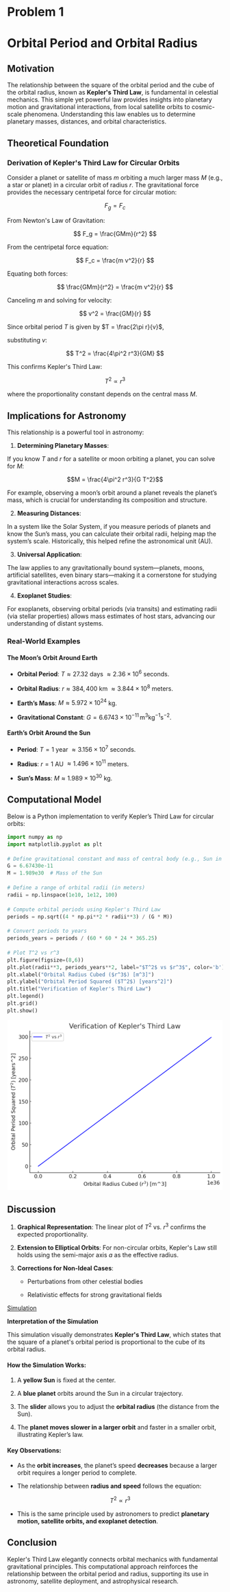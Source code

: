 # Problem 1


# Orbital Period and Orbital Radius



## Motivation


The relationship between the square of the orbital period and the cube of the orbital radius, known as **Kepler's Third Law**, is fundamental in celestial mechanics.
 This simple yet powerful law provides insights into planetary motion and gravitational interactions, from local satellite orbits to cosmic-scale phenomena.
  Understanding this law enables us to determine planetary masses, distances, and orbital characteristics.

## Theoretical Foundation

### Derivation of Kepler's Third Law for Circular Orbits

Consider a planet or satellite of mass $m$ orbiting a much larger mass $M$ (e.g., a star or planet) in a circular orbit of radius $r$. 
The gravitational force provides the necessary centripetal force for circular motion:

$$
F_g = F_c
$$


From Newton's Law of Gravitation:

$$
F_g = \frac{GMm}{r^2}
$$


From the centripetal force equation:

$$
F_c = \frac{m v^2}{r}
$$


Equating both forces:

$$
\frac{GMm}{r^2} = \frac{m v^2}{r}
$$


Canceling $m$ and solving for velocity:

$$
v^2 = \frac{GM}{r}
$$


Since orbital period $T$ is given by $T = \frac{2\pi r}{v}$, 

substituting $v$:

$$
T^2 = \frac{4\pi^2 r^3}{GM}
$$


This confirms Kepler's Third Law:


$$
T^2 \propto r^3
$$


where the proportionality constant depends on the central mass $M$.



## Implications for Astronomy


This relationship is a powerful tool in astronomy:


1. **Determining Planetary Masses**: 

If you know $T$ and $r$ for a satellite or moon orbiting a planet, you can solve for $M$:


$$M = \frac{4\pi^2 r^3}{G T^2}$$



For example, observing a moon’s orbit around a planet reveals the planet’s mass, which is crucial for understanding its composition and structure.



2. **Measuring Distances**:

 In a system like the Solar System, if you measure periods of planets and know the Sun’s mass, you can calculate their orbital radii, helping map the system’s scale.
  Historically, this helped refine the astronomical unit (AU).


3. **Universal Application**: 

The law applies to any gravitationally bound system—planets, moons, artificial satellites, even binary stars—making it a cornerstone for studying gravitational interactions across scales.


4. **Exoplanet Studies**: 

For exoplanets, observing orbital periods (via transits) and estimating radii (via stellar properties) allows mass estimates of host stars, advancing our understanding of distant systems.



### Real-World Examples


#### The Moon’s Orbit Around Earth


- **Orbital Period**:
 $T \approx 27.32$ days $\approx 2.36 \times 10^6$ seconds.

- **Orbital Radius**: 
$r \approx 384,400$ km $\approx 3.844 \times 10^8$ meters.

- **Earth’s Mass**: 
$M \approx 5.972 \times 10^{24}$ kg.

- **Gravitational Constant**:
 $G = 6.6743 \times 10^{-11} \, \text{m}^3 \text{kg}^{-1} \text{s}^{-2}$.


#### Earth’s Orbit Around the Sun


- **Period**:
 $T = 1$ year $\approx 3.156 \times 10^7$ seconds.


- **Radius**:
 $r = 1$ AU $\approx 1.496 \times 10^{11}$ meters.


- **Sun’s Mass**:
 $M \approx 1.989 \times 10^{30}$ kg.



## Computational Model
Below is a Python implementation to verify Kepler’s Third Law for circular orbits:

```python
import numpy as np
import matplotlib.pyplot as plt

# Define gravitational constant and mass of central body (e.g., Sun in kg)
G = 6.67430e-11
M = 1.989e30  # Mass of the Sun

# Define a range of orbital radii (in meters)
radii = np.linspace(1e10, 1e12, 100)

# Compute orbital periods using Kepler's Third Law
periods = np.sqrt((4 * np.pi**2 * radii**3) / (G * M))

# Convert periods to years
periods_years = periods / (60 * 60 * 24 * 365.25)

# Plot T^2 vs r^3
plt.figure(figsize=(8,6))
plt.plot(radii**3, periods_years**2, label="$T^2$ vs $r^3$", color='b')
plt.xlabel("Orbital Radius Cubed ($r^3$) [m^3]")
plt.ylabel("Orbital Period Squared ($T^2$) [years^2]")
plt.title("Verification of Kepler's Third Law")
plt.legend()
plt.grid()
plt.show()
```

![alt text](image.png)


## Discussion


1. **Graphical Representation**: The linear plot of $T^2$ vs. $r^3$ confirms the expected proportionality.


2. **Extension to Elliptical Orbits**: For non-circular orbits, Kepler's Law still holds using the semi-major axis $a$ as the effective radius.


3. **Corrections for Non-Ideal Cases**:
   - Perturbations from other celestial bodies

   - Relativistic effects for strong gravitational fields


[Simulation](Simulation_.html)



 **Interpretation of the Simulation**  


This simulation visually demonstrates **Kepler's Third Law**, which states that the square of a planet's orbital period is proportional to the cube of its orbital radius.  



#### **How the Simulation Works:** 


1. A **yellow Sun** is fixed at the center.  

2. A **blue planet** orbits around the Sun in a circular trajectory.  

3. The **slider** allows you to adjust the **orbital radius** (the distance from the Sun).  

4. The **planet moves slower in a larger orbit** and faster in a smaller orbit, illustrating Kepler’s law.  


#### **Key Observations:**  


- As the **orbit increases**, the planet’s speed **decreases** because a larger orbit requires a longer period to complete.  

- The relationship between **radius and speed** follows the equation:  

  $$
  T^2 \propto r^3
  $$

- This is the same principle used by astronomers to predict **planetary motion, satellite orbits, and exoplanet detection**.  




## Conclusion


Kepler's Third Law elegantly connects orbital mechanics with fundamental gravitational principles. This computational approach reinforces the relationship between the orbital period and radius, supporting its use in astronomy, satellite deployment, and astrophysical research.

